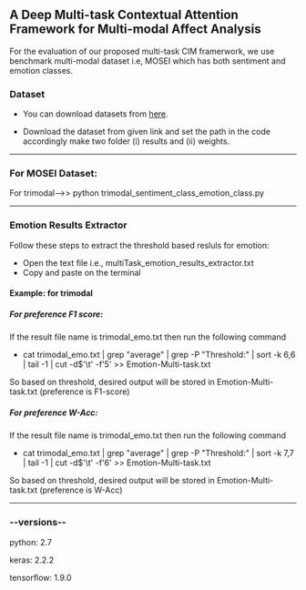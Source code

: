 ## A Deep Multi-task Contextual Attention Framework for Multi-modal Affect Analysis

For the evaluation of our proposed multi-task CIM framerwork, we use benchmark multi-modal dataset i.e, MOSEI which has both sentiment and emotion classes.

### Dataset

* You can download datasets from [here](https://drive.google.com/open?id=1vavqHJshjwhKnt_hUqgXr8ZsHkt7u16I).

* Download the dataset from given link and set the path in the code accordingly make two folder (i) results and (ii) weights.

-------------------------------------------------------
### For MOSEI Dataset:
For trimodal-->>  python trimodal_sentiment_class_emotion_class.py  

-------------------------------------------------------

### Emotion Results Extractor

Follow these steps to extract the threshold based resluls for emotion:

* Open the text file i.e., multiTask_emotion_results_extractor.txt
* Copy and paste on the terminal

#### Example: for trimodal
##### For preference F1 score:

If the result file name is trimodal_emo.txt then run the following command 

* cat trimodal_emo.txt |  grep "average" | grep -P "Threshold:" | sort -k 6,6  | tail -1 | cut -d$'\t' -f'5' >> Emotion-Multi-task.txt

So based on threshold, desired output will be stored in Emotion-Multi-task.txt (preference is F1-score)

##### For preference W-Acc:

If the result file name is trimodal_emo.txt then run the following command 

* cat trimodal_emo.txt |  grep "average" | grep -P "Threshold:" | sort -k 7,7  | tail -1 | cut -d$'\t' -f'6' >> Emotion-Multi-task.txt

So based on threshold, desired output will be stored in Emotion-Multi-task.txt (preference is W-Acc)

-------------------------------------------------------

### --versions--

python: 2.7

keras: 2.2.2

tensorflow: 1.9.0
